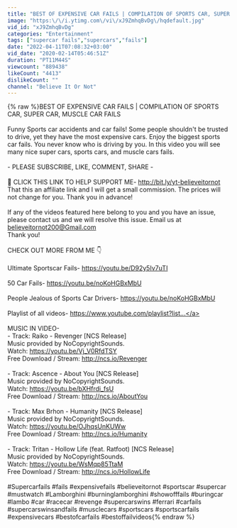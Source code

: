 ```yaml
---
title: "BEST OF EXPENSIVE CAR FAILS | COMPILATION OF SPORTS CAR, SUPER CAR, MUSCLE CAR FAILS"
image: "https:\/\/i.ytimg.com\/vi\/xJ9ZmhqBvDg\/hqdefault.jpg"
vid_id: "xJ9ZmhqBvDg"
categories: "Entertainment"
tags: ["supercar fails","supercars","fails"]
date: "2022-04-11T07:08:32+03:00"
vid_date: "2020-02-14T05:46:51Z"
duration: "PT11M44S"
viewcount: "889438"
likeCount: "4413"
dislikeCount: ""
channel: "Believe It Or Not"
---
```

{% raw %}BEST OF EXPENSIVE CAR FAILS | COMPILATION OF SPORTS CAR, SUPER CAR, MUSCLE CAR FAILS<br /><br />Funny Sports car accidents and car fails! Some people shouldn't be trusted to drive, yet they have the most expensive cars. Enjoy the biggest sports car fails. You never know who is driving by you. In this video you will see many nice super cars, sports cars, and muscle cars fails. <br /><br />- PLEASE SUBSCRIBE, LIKE, COMMENT, SHARE -<br /><br />🔔 CLICK THIS LINK TO HELP SUPPORT ME- <a rel="nofollow" target="blank" href="http://bit.ly/yt-believeitornot">http://bit.ly/yt-believeitornot</a><br />That this an affiliate link and I will get a small commission. The prices will not change for you. Thank you in advance!<br /><br />If any of the videos featured here belong to you and you have an issue, please contact us and we will resolve this issue. Email us at believeitornot200@Gmail.com <br />Thank you!<br /><br />CHECK OUT MORE FROM ME 👇<br /><br />Ultimate Sportscar Fails- <a rel="nofollow" target="blank" href="https://youtu.be/D92y5Iv7uTI">https://youtu.be/D92y5Iv7uTI</a><br /><br />50 Car Fails- <a rel="nofollow" target="blank" href="https://youtu.be/noKoHGBxMbU">https://youtu.be/noKoHGBxMbU</a><br /><br />People Jealous of Sports Car Drivers- <a rel="nofollow" target="blank" href="https://youtu.be/noKoHGBxMbU">https://youtu.be/noKoHGBxMbU</a><br /><br />Playlist of all videos- <a rel="nofollow" target="blank" href="https://www.youtube.com/playlist?list...">https://www.youtube.com/playlist?list...</a><br /><br />MUSIC IN VIDEO- <br />- Track: Raiko - Revenger [NCS Release]<br />Music provided by NoCopyrightSounds.<br />Watch: <a rel="nofollow" target="blank" href="https://youtu.be/Vj_V0RfdTSY">https://youtu.be/Vj_V0RfdTSY</a><br />Free Download / Stream: <a rel="nofollow" target="blank" href="http://ncs.io/Revenger">http://ncs.io/Revenger</a><br /><br />- Track: Ascence - About You [NCS Release]<br />Music provided by NoCopyrightSounds.<br />Watch: <a rel="nofollow" target="blank" href="https://youtu.be/bXHfrdi_fsU">https://youtu.be/bXHfrdi_fsU</a><br />Free Download / Stream: <a rel="nofollow" target="blank" href="http://ncs.io/AboutYou">http://ncs.io/AboutYou</a><br /><br />- Track: Max Brhon - Humanity [NCS Release]<br />Music provided by NoCopyrightSounds.<br />Watch: <a rel="nofollow" target="blank" href="https://youtu.be/OJhqsUnKUWw">https://youtu.be/OJhqsUnKUWw</a><br />Free Download / Stream: <a rel="nofollow" target="blank" href="http://ncs.io/Humanity">http://ncs.io/Humanity</a><br /><br />- Track: Tritan - Hollow Life (feat. Ratfoot) [NCS Release]<br />Music provided by NoCopyrightSounds.<br />Watch: <a rel="nofollow" target="blank" href="https://youtu.be/WsMqp85TtaM">https://youtu.be/WsMqp85TtaM</a><br />Free Download / Stream: <a rel="nofollow" target="blank" href="http://ncs.io/HollowLife">http://ncs.io/HollowLife</a><br /><br />#Supercarfails #fails #expensivefails #believeitornot #sportscar #supercar #mustwatch #Lamborghini #burninglamborghini #showofffails #buringcar #lambo #car #racecar #revenge #supercarswins #ferrari #carfails #supercarswinsandfails #musclecars #sportscars #sportscarfails #expensivecars #bestofcarfails #bestoffailvideos{% endraw %}
